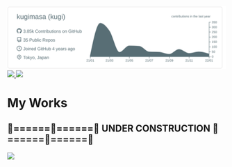 <a href="https://github.com/kugimasa">
  <img width="812px" src="https://raw.githubusercontent.com/kugimasa/kugimasa/master/profile-summary-card-output/default/0-profile-details.svg" />
</a>
<a href="https://github.com/kugimasa">
  <img height="170px" src="https://github-readme-stats.vercel.app/api?username=kugimasa&count_private=true&show_icons=true&theme=vue-dark" />
</a>
<a href="https://github.com/kugimasa">
  <img height="170px" src="https://github-readme-stats.vercel.app/api/top-langs/?username=kugimasa&layout=compact&show_icons=true&theme=vue-dark" />
</a>


# My Works 

## 🚧======🚧======🚧 UNDER CONSTRUCTION 🚧======🚧======🚧

<img width="800" src="https://github.com/kugimasa/webgl-page/blob/master/docs/img/Keepout.png">

<!--
<a href="https://github.com/kugimasa/RayTraceIn1Week">
  <img align="left" height="170px" src="https://github.com/kugimasa/RayTraceIn1Week/blob/master/Tapioca/tapioca_square.png" />
</a>
<a href="https://github.com/kugimasa/OpenGL-Study">
  <img align="left" height="170px" src="https://github.com/kugimasa/OpenGL-Study/blob/master/Triangle/Triangle.gif" />
</a>
<a href="https://github.com/kugimasa/UnityShaderIntro">
  <img align="left" height="170px" src="https://github.com/kugimasa/UnityShaderIntro/blob/main/Works/glow.gif" />
</a>
<a href="https://github.com/kugimasa/MyPygame">
  <img align="left" height="170px" src="https://github.com/kugimasa/MyPygame/blob/master/Assets/cat_caught.gif" />
</a>
<a href="https://github.com/kugimasa/Groundwater-Scripts">
  <img align="left" height="170px" src="https://github.com/kugimasa/Groundwater-Scripts/blob/master/Groundwater.gif" />
</a>
<a href="https://github.com/kugimasa/ClusterBee-Scripts">
  <img align="left" height="170px" src="https://github.com/kugimasa/ClusterBee-Scripts/blob/master/ClusterBee.gif" />
</a>
<a href="https://github.com/TeamAojilu/sukisukisukiman_u1w202012_akeru">
  <img align="left" height="170px" src="https://github.com/TeamAojilu/sukisukisukiman_u1w202012_akeru/blob/reference/Documents/sukiman.gif" />
</a>
<a href="https://github.com/kugimasa/GOTCHA">
  <img align="left" height="340px" src="https://github.com/kugimasa/GOTCHA/blob/main/pig.gif" />
</a>
-->
<!--
**kugimasa/kugimasa** is a ✨ _special_ ✨ repository because its `README.md` (this file) appears on your GitHub profile.

Here are some ideas to get you started:

- 🔭 I’m currently working on ...
- 🌱 I’m currently learning ...
- 👯 I’m looking to collaborate on ...
- 🤔 I’m looking for help with ...
- 💬 Ask me about ...
- 📫 How to reach me: ...
- 😄 Pronouns: ...
- ⚡ Fun fact: ...
-->
